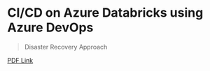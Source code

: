 # CI/CD on Azure Databricks using Azure DevOps
> Disaster Recovery Approach

<a href="https://github.com/hellboyhha/azuredatabrick-azuredevops/blob/ac8fc4b7bb4a99211504f0d5c5f670dc91c4e68c/AzureDataricks_AzureDevOps.pdf">PDF Link</a>

